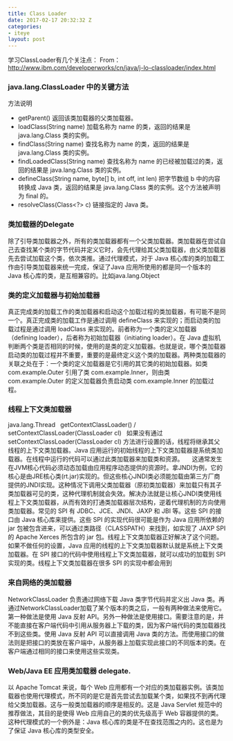 ```yaml
---
title: Class Loader
date: 2017-02-17 20:32:32 Z
categories:
- iteye
layout: post
---
```


学习ClassLoader有几个关注点： From： http://www.ibm.com/developerworks/cn/java/j-lo-classloader/index.html     

### java.lang.ClassLoader 中的关键方法
方法说明 
+ getParent() 返回该类加载器的父类加载器。 
+ loadClass(String name) 加载名称为 name 的类，返回的结果是 java.lang.Class 类的实例。 
+ findClass(String name) 查找名称为 name 的类，返回的结果是 java.lang.Class 类的实例。 
+ findLoadedClass(String name) 查找名称为 name 的已经被加载过的类，返回的结果是 java.lang.Class 类的实例。 
+ defineClass(String name, byte[] b, int off, int len) 把字节数组 b 中的内容转换成 Java 类，返回的结果是 java.lang.Class 类的实例。这个方法被声明为 final 的。     
+ resolveClass(Class<?> c) 链接指定的 Java 类。    

### 类加载器的Delegate
除了引导类加载器之外，所有的类加载器都有一个父类加载器。类加载器在尝试自己去查找某个类的字节代码并定义它时，会先代理给其父类加载器，由父类加载器先去尝试加载这个类，依次类推。通过代理模式，对于 Java 核心库的类的加载工作由引导类加载器来统一完成，保证了Java 应用所使用的都是同一个版本的 Java 核心库的类，是互相兼容的。比如java.lang.Object  

### 类的定义加载器与初始加载器   
真正完成类的加载工作的类加载器和启动这个加载过程的类加载器，有可能不是同一个。真正完成类的加载工作是通过调用 defineClass 来实现的；而启动类的加载过程是通过调用 loadClass 来实现的。前者称为一个类的定义加载器（defining loader），后者称为初始加载器（initiating loader）。在 Java 虚拟机判断两个类是否相同的时候，使用的是类的定义加载器。也就是说，哪个类加载器启动类的加载过程并不重要，重要的是最终定义这个类的加载器。两种类加载器的关联之处在于：一个类的定义加载器是它引用的其它类的初始加载器。如类 com.example.Outer 引用了类 com.example.Inner，则由类 com.example.Outer 的定义加载器负责启动类 com.example.Inner 的加载过程。   

### 线程上下文类加载器     
java.lang.Thread   getContextClassLoader() / setContextClassLoader(ClassLoader cl)   如果没有通过 setContextClassLoader(ClassLoader cl) 方法进行设置的话，线程将继承其父线程的上下文类加载器。Java 应用运行的初始线程的上下文类加载器是系统类加载器。在线程中运行的代码可以通过此类加载器来加载类和资源。     这通常发生在JVM核心代码必须动态加载由应用程序动态提供的资源时。拿JNDI为例，它的核心是由JRE核心类(rt.jar)实现的。但这些核心JNDI类必须能加载由第三方厂商提供的JNDI实现。这种情况下调用父类加载器（原初类加载器）来加载只有其子类加载器可见的类，这种代理机制就会失效。解决办法就是让核心JNDI类使用线程上下文类加载器，从而有效的打通类加载器层次结构，逆着代理机制的方向使用类加载器。常见的 SPI 有 JDBC、JCE、JNDI、JAXP 和 JBI 等。这些 SPI 的接口由 Java 核心库来提供。这些 SPI 的实现代码很可能是作为 Java 应用所依赖的 jar 包被包含进来，可以通过类路径（CLASSPATH）来找到，如实现了 JAXP SPI 的 Apache Xerces 所包含的 jar 包。线程上下文类加载器正好解决了这个问题。如果不做任何的设置，Java 应用的线程的上下文类加载器默认就是系统上下文类加载器。在 SPI 接口的代码中使用线程上下文类加载器，就可以成功的加载到 SPI 实现的类。线程上下文类加载器在很多 SPI 的实现中都会用到   

### 来自网络的类加载器 
NetworkClassLoader 负责通过网络下载 Java 类字节代码并定义出 Java 类。再通过NetworkClassLoader加载了某个版本的类之后，一般有两种做法来使用它。第一种做法是使用 Java 反射 API。另外一种做法是使用接口。需要注意的是，并不能直接在客户端代码中引用从服务器上下载的类，因为客户端代码的类加载器找不到这些类。使用 Java 反射 API 可以直接调用 Java 类的方法。而使用接口的做法则是把接口的类放在客户端中，从服务器上加载实现此接口的不同版本的类。在客户端通过相同的接口来使用这些实现类。  

### Web/Java EE 应用类加载器 delegate.  
以 Apache Tomcat 来说，每个 Web 应用都有一个对应的类加载器实例。该类加载器也使用代理模式，所不同的是它是首先尝试去加载某个类，如果找不到再代理给父类加载器。这与一般类加载器的顺序是相反的。这是 Java Servlet 规范中的推荐做法，其目的是使得 Web 应用自己的类的优先级高于 Web 容器提供的类。这种代理模式的一个例外是：Java 核心库的类是不在查找范围之内的。这也是为了保证 Java 核心库的类型安全。
